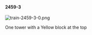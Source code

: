 #### 2459-3
![train-2459-3-0.png](https://github.com/lil-lab/nlvr/raw/master/nlvr/train/images/11/train-2459-3-0.png "train-2459-3-0.png")

One tower with a Yellow block at the top